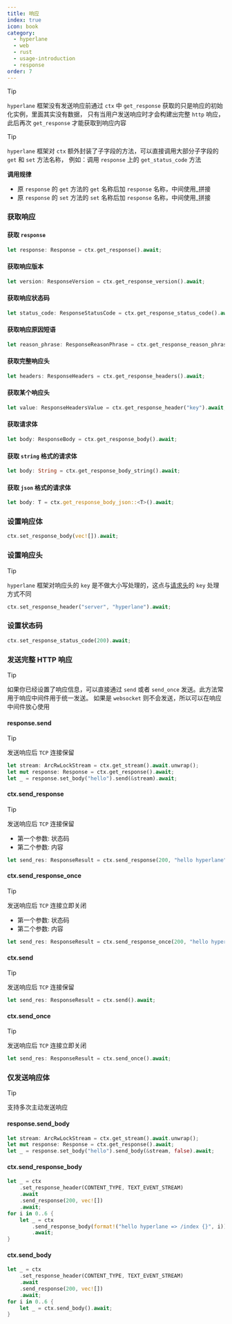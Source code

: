 ```yaml
---
title: 响应
index: true
icon: book
category:
  - hyperlane
  - web
  - rust
  - usage-introduction
  - response
order: 7
---
```


<Share colorful />

> [!tip]
>
> `hyperlane` 框架没有发送响应前通过 `ctx` 中 `get_response` 获取的只是响应的初始化实例，里面其实没有数据，
> 只有当用户发送响应时才会构建出完整 `http` 响应，此后再次 `get_response` 才能获取到响应内容

> [!tip]
>
> `hyperlane` 框架对 `ctx` 额外封装了子字段的方法，可以直接调用大部分子字段的 `get` 和 `set` 方法名称，
> 例如：调用 `response` 上的 `get_status_code` 方法
>
> **调用规律**
>
> - 原 `response` 的 `get` 方法的 `get` 名称后加 `response` 名称，中间使用\_拼接
> - 原 `response` 的 `set` 方法的 `set` 名称后加 `response` 名称，中间使用\_拼接

### 获取响应

#### 获取 `response`

```rust
let response: Response = ctx.get_response().await;
```

#### 获取响应版本

```rust
let version: ResponseVersion = ctx.get_response_version().await;
```

#### 获取响应状态码

```rust
let status_code: ResponseStatusCode = ctx.get_response_status_code().await;
```

#### 获取响应原因短语

```rust
let reason_phrase: ResponseReasonPhrase = ctx.get_response_reason_phrase().await;
```

#### 获取完整响应头

```rust
let headers: ResponseHeaders = ctx.get_response_headers().await;
```

#### 获取某个响应头

```rust
let value: ResponseHeadersValue = ctx.get_response_header("key").await;
```

#### 获取请求体

```rust
let body: ResponseBody = ctx.get_response_body().await;
```

#### 获取 `string` 格式的请求体

```rust
let body: String = ctx.get_response_body_string().await;
```

#### 获取 `json` 格式的请求体

```rust
let body: T = ctx.get_response_body_json::<T>().await;
```

### 设置响应体

```rust
ctx.set_response_body(vec![]).await;
```

### 设置响应头

> [!tip]
>
> `hyperlane` 框架对响应头的 `key` 是不做大小写处理的，这点与[请求头](./request.md)的 `key` 处理方式不同

```rust
ctx.set_response_header("server", "hyperlane").await;
```

### 设置状态码

```rust
ctx.set_response_status_code(200).await;
```

### 发送完整 HTTP 响应

> [!tip]
> 如果你已经设置了响应信息，可以直接通过 `send` 或者 `send_once` 发送。此方法常用于响应中间件用于统一发送。
> 如果是 `websocket` 则不会发送，所以可以在响应中间件放心使用

#### response.send

> [!tip]
> 发送响应后 `TCP` 连接保留

```rust
let stream: ArcRwLockStream = ctx.get_stream().await.unwrap();
let mut response: Response = ctx.get_response().await;
let _ = response.set_body("hello").send(&stream).await;
```

#### ctx.send_response

> [!tip]
> 发送响应后 `TCP` 连接保留
>
> - 第一个参数: 状态码
> - 第二个参数: 内容

```rust
let send_res: ResponseResult = ctx.send_response(200, "hello hyperlane");
```

#### ctx.send_response_once

> [!tip]
> 发送响应后 `TCP` 连接立即关闭
>
> - 第一个参数: 状态码
> - 第二个参数: 内容

```rust
let send_res: ResponseResult = ctx.send_response_once(200, "hello hyperlane");
```

#### ctx.send

> [!tip]
> 发送响应后 `TCP` 连接保留

```rust
let send_res: ResponseResult = ctx.send().await;
```

#### ctx.send_once

> [!tip]
> 发送响应后 `TCP` 连接立即关闭

```rust
let send_res: ResponseResult = ctx.send_once().await;
```

### 仅发送响应体

> [!tip]
> 支持多次主动发送响应

#### response.send_body

```rust
let stream: ArcRwLockStream = ctx.get_stream().await.unwrap();
let mut response: Response = ctx.get_response().await;
let _ = response.set_body("hello").send_body(&stream, false).await;
```

#### ctx.send_response_body

```rust
let _ = ctx
    .set_response_header(CONTENT_TYPE, TEXT_EVENT_STREAM)
    .await
    .send_response(200, vec![])
    .await;
for i in 0..6 {
    let _ = ctx
        .send_response_body(format!("hello hyperlane => /index {}", i))
        .await;
}
```

#### ctx.send_body

```rust
let _ = ctx
    .set_response_header(CONTENT_TYPE, TEXT_EVENT_STREAM)
    .await
    .send_response(200, vec![])
    .await;
for i in 0..6 {
    let _ = ctx.send_body().await;
}
```

<Bottom />
